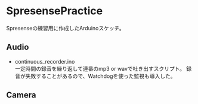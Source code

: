 # SpresensePractice
Spresenseの練習用に作成したArduinoスケッチ。

## Audio
- continuous_recorder.ino  
一定時間の録音を繰り返して連番のmp3 or wavで吐き出すスクリプト。
録音が失敗することがあるので、Watchdogを使った監視も導入した。

## Camera

